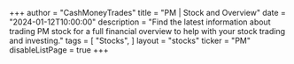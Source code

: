 +++
author = "CashMoneyTrades"
title = "PM | Stock and Overview"
date = "2024-01-12T10:00:00"
description = "Find the latest information about trading PM stock for a full financial overview to help with your stock trading and investing."
tags = [
   "Stocks",
]
layout = "stocks"
ticker = "PM"
disableListPage = true
+++
